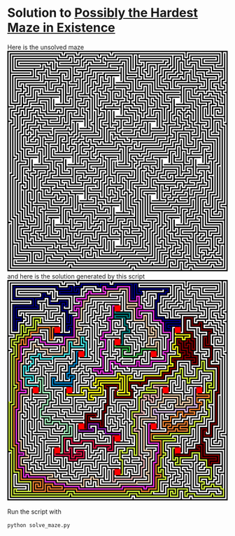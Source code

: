 # Solution to [Possibly the Hardest Maze in Existence](https://www.reddit.com/r/mazes/comments/6oa2gr/possibly_the_hardest_maze_in_existence/)

Here is the unsolved maze
![undolved maze](https://github.com/ZSwaff/hardest_maze_soln/blob/master/maze.png "Unsolved Maze")
and here is the solution generated by this script
![solved_maze](https://github.com/ZSwaff/hardest_maze_soln/blob/master/maze_solution.png "Solved Maze")

Run the script with
```bash
python solve_maze.py
```
